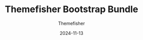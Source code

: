---
title: Themefisher Bootstrap Bundle
image: "/bundles/themefisher-bootstrap-big-friday-bundle.png"
author: Themefisher
author_link: "https://themefisher.com/"
description: ""
date: 2024-11-13
price: $37
regular_price: $197
purchase_link: "https://themefisher.com/deals"
features:
- "14+ Themes"
- "Premium Support"
- "Unlimited Projects"
- "Upcoming Themes"
---